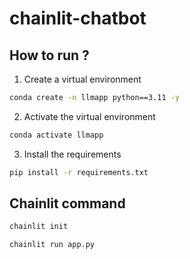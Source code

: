 # chainlit-chatbot


## How to run ?

1. Create a virtual environment

```bash
conda create -n llmapp python==3.11 -y
```

2. Activate the virtual environment

```bash
conda activate llmapp
```

3. Install the requirements

```bash
pip install -r requirements.txt
```


## Chainlit command

```bash
chainlit init
```

```bash
chainlit run app.py
```